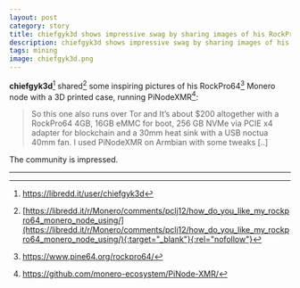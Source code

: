 ```yaml
---
layout: post
category: story
title: chiefgyk3d shows impressive swag by sharing images of his RockPro64 Monero node running PiNodeXMR
description: chiefgyk3d shows impressive swag by sharing images of his RockPro64 Monero node running PiNodeXMR operation. 
tags: mining
image: chiefgyk3d.png
---
```


**chiefgyk3d**[^1] shared[^2] some inspiring pictures of his RockPro64[^3] Monero node with a 3D printed case, running PiNodeXMR[^4]:

> So this one also runs over Tor and It’s about $200 altogether with a RockPro64 4GB, 16GB eMMC for boot, 256 GB NVMe via PCIE x4 adapter for blockchain and a 30mm heat sink with a USB noctua 40mm fan. I used PiNodeXMR on Armbian with some tweaks [..]

The community is impressed.

---

[^1]: https://libredd.it/user/chiefgyk3d
[^2]: [https://libredd.it/r/Monero/comments/pclj12/how_do_you_like_my_rockpro64_monero_node_using/](https://libredd.it/r/Monero/comments/pclj12/how_do_you_like_my_rockpro64_monero_node_using/){:target="_blank"}{:rel="nofollow"}
[^3]: https://www.pine64.org/rockpro64/
[^4]: https://github.com/monero-ecosystem/PiNode-XMR/
